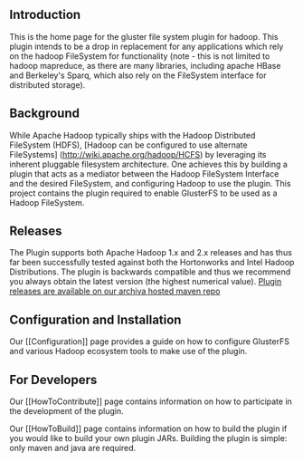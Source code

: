 ## Introduction ##

This is the home page for the gluster file system plugin for hadoop.  This plugin intends to be a drop in replacement for any applications which rely on the hadoop FileSystem for functionality (note - this is not limited to hadoop mapreduce, as there are many libraries, including apache HBase and Berkeley's Sparq, which also rely on the FileSystem interface for distributed storage).

## Background ## 

While Apache Hadoop typically ships with the Hadoop Distributed FileSystem (HDFS), [Hadoop can be configured to use alternate FileSystems] (http://wiki.apache.org/hadoop/HCFS) by leveraging its inherent pluggable filesystem architecture. One achieves this by building a plugin that acts as a mediator between the Hadoop FileSystem Interface and the desired FileSystem, and configuring Hadoop to use the plugin. This project contains the plugin required to enable GlusterFS to be used as a Hadoop FileSystem. 

## Releases ##

The Plugin supports both Apache Hadoop 1.x and 2.x releases and has thus far been successfully tested against both the Hortonworks and Intel Hadoop Distributions. The plugin is backwards compatible and thus we recommend you always obtain the latest version (the highest numerical value). [Plugin releases are available on our archiva hosted maven repo](http://23.23.239.119/archiva/browse/org.apache.hadoop.fs.glusterfs/glusterfs-hadoop) 

## Configuration and Installation ## 

Our [[Configuration]] page provides a guide on how to configure GlusterFS and various Hadoop ecosystem tools to make use of the plugin.  

## For Developers ##

Our [[HowToContribute]] page contains information on how to participate in the development of the plugin.

Our [[HowToBuild]] page contains information on how to build the plugin if you would like to build your own plugin JARs.  Building the plugin is simple: only maven and java are required. 